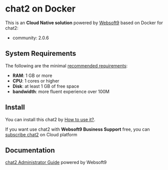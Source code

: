 # chat2 on Docker  

This is an **Cloud Native solution** powered by [Websoft9](https://www.websoft9.com) based on Docker for chat2:

 - community:  2.0.6


## System Requirements

The following are the minimal [recommended requirements](https://github.com/onlyoffice/docker#recommended-system-requirements):

* **RAM**: 1 GB or more
* **CPU**: 1 cores or higher
* **Disk**: at least 1 GB of free space
* **bandwidth**: more fluent experience over 100M  

## Install

You can install this chat2 by [How to use it?](https://github.com/Websoft9/docker-library#how-to-use-it).   

If you want use chat2 with **Websoft9 Business Support** free, you can [subscribe chat2](https://www.websoft9.com/apps) on Cloud platform

## Documentation

[chat2 Administrator Guide](https://support.websoft9.com/docs/chat2db) powered by Websoft9
